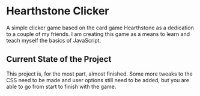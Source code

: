 # Hearthstone Clicker
A simple clicker game based on the card game Hearthstone as a dedication to a couple of my friends. I am creating this game as a means to learn and teach myself the basics of JavaScript.

## Current State of the Project
This project is, for the most part, almost finished. Some more tweaks to the CSS need to be made and user options still need to be added, but you are able to go from start to finish with the game.
